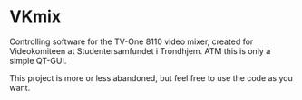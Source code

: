 VKmix
=====

Controlling software for the TV-One 8110 video mixer, created for Videokomiteen at Studentersamfundet i Trondhjem. ATM this is only a simple QT-GUI.

This project is more or less abandoned, but feel free to use the code as you want.
